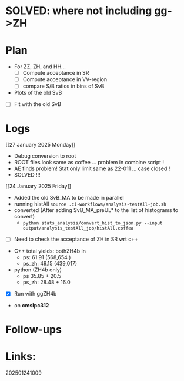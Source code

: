 
# SOLVED: where not including gg->ZH

# Plan
- For ZZ, ZH, and HH...
	- [ ] Compute acceptance in SR
	- [ ] Compute acceptance in VV-region
	- [ ] compare S/B ratios in bins of SvB
- Plots of the old SvB
- [ ] Fit with the old SvB


# Logs


[[27 January 2025 Monday]]
- Debug conversion to root
- ROOT files look same as coffee ... problem in combine script ! 
- AE finds problem! Stat only limit same as 22-011 ... case closed !
- SOLVED !!!


[[24 January 2025 Friday]]
- Added the old SvB_MA to be made in parallel
- running histAll `source .ci-workflows/analysis-testAll-job.sh`
- converted (After adding SvB_MA_preUL* to the list of histograms to convert)
	- `python stats_analysis/convert_hist_to_json.py --input output/analysis_testAll_job/histAll.coffea`
- [ ] Need to check the acceptance of ZH in SR wrt c++
- C++ total yields: bothZH4b in 
	- ps: 61.91 (568,654 )
	- ps_zh: 49.15 (439,017)
- python (ZH4b only)
	- ps 35.85 + 20.5 
	- ps_zh: 28.48  +  16.0 
- [x] Run with ggZH4b
- on **cmslpc312** 

# Follow-ups


# Links: 



202501241009
